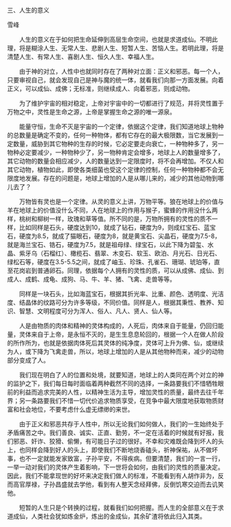 三、人生的意义

雪峰


　　人生的意义在于如何把生命延伸到高层生命空间，也就是求道成仙。不明此理，将是糊涂人生、无常人生、悲剧人生、短暂人生、苦恼人生。若明此理，将是清楚人生、有常人生、喜剧人生、恒久人生、幸福人生。

　　由于神的对立，人性中也就同时存在了两种对立面：正义和邪恶。每一个人，只要审视自己，就会发现自己是神与魔的统一体，就看我们向那一方面发展。向着正义，可以成仙、成佛；无标准，则继续成人、向着邪恶，则成动物。

　　为了维护宇宙的相对稳定，上帝对宇宙中的一切都进行了规范，并将灵性置于万物之中，灵性是生命之源，上帝是掌握生命之源的唯一源泉。

　　能量守恒，生命不灭是宇宙的一个定律，依据这个定律，我们知道地球上物种的总数量是确定不变的，任何一种物体，都有它存在的最大极限数，当它发展到一定数量，威胁到其它物种的生存的时候，它必定要走向衰亡，一种物种多了，另一物种必定要减少，一种物种少了，另一物种肯定会增多，地球上人的数量增多了，其它动物的数量会相应减少，人的数量达到一定限度时，将不会再增加。不仅人和其它动物，植物如此，即使各类细菌也受这个定律的控制，任何一种物种都不会无限度地发展。存在的问题是，地球上增加的人是从哪儿来的，减少的其他动物到哪儿去了？

　　万物皆有灵也是一个定律。从灵的意义上讲，万物平等。狼在地球上的价值与羊在地球上的价值没什么不同，人在地球上的作用与猴子，蜜蜂的作用没什么两样，桃树和柳树一样，玫瑰和草等值。所不同的是，万物所拥有的灵性的质不一样，比如同样是石头，硬度达到10，就成了钻石，硬度为9，则成红宝石、蓝宝石，硬度为8.5，就成了猫眼石，硬度为8，就是黄宝石、尖晶石，硬度为7.5-8，就是海兰宝石、锆石，硬度为7.5，就是祖母绿、绿宝石，以此下降为碧玺、水晶、紫牙乌（石榴红）、橄榄石、翡翠、木变石、软玉、欧泊、月光石、日光石、绿松石等，硬度在3.5-5.5之间，就成了岫玉、珍珠、孔雀石、珊瑚、琥珀等，直至花岗岩到普通卵石。同理，依据每个人拥有的灵性的质，可以从成佛、成仙、到成人、成鹤、成龟、成狗、马、牛、羊、猪、飞禽、走兽等等。

　　同样是一块石头，比如海蓝宝石，根据其折光率、比重、颜色、透明度、光洁度、结晶体的纹路可分为许多等级，不同价值。同样是人，根据其秉性、教养、知识、智慧、文明程度可分为浑人、俗人、凡人、贤人、仙人等。

　　人是由物质的肉体和精神的灵体构成的，人死后，肉体来自于能量，仍回归能量，灵体来自于上帝，是永恒不灭的，是生生息息轮回的，根据一个人在做人阶段的所作所为，也就是依据肉体死后其灵体的纯净度，灵体可上升为佛、仙，或继续为人，或下降为飞禽走兽，所以，地球上增加的人是从其他物种而来，减少的动物部分变成了人。

　　我们现在明白了人的位置和处境，就要知道，地球上的人类同在两个对立的神的监护之下，我们每日每时面临着两种截然不同的选择，一条路要我们不惜牺牲眼前的利益而追求完美的人性，以精神生活为主导，增加灵性的质量，最终去往千年界；另一条路要我们不惜一切代价追求物质享受，在竞争中最大限度地获取物质财富和社会地位，不要考虑什么虚无缥缈的来世。

　　由于正义和邪恶共存于人性中，所以无论我们如何做人，我们的一生始终处于矛盾痛苦之中。我们善良、诚实、正直、勤劳，不一定在活着的时候就有好报，我们邪恶、奸诈、狡猾、偷懒，有可能日子过的很好。不幸和灾难既会降到坏人的头上，也同样会降到好人的头上，即使我们不断地烧香磕头，祈神保祐，从不做坏事，也不一定就能发家致富，子孙平安，不得疾病。但要清楚，我们的一言一行，一举一动对我们的灵体产生着影响，下一世将会如何，由我们的灵性的质量决定。因此，我们不能拿现世的好坏来决定我们做人的标准，不能看到有人胡作非为，反而高官厚禄，子孙昌盛就去学他，看到有人整天念经拜佛，反倒饥寒交迫而去讥笑他。

　　短暂的人生只是个转换的过程，就看我们如何把握。而人生的全部意义在于求道成仙，人类社会犹如炼金炉，炼出的金成仙，其余矿渣将依此归入其类。



